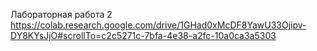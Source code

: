 Лабораторная работа 2
https://colab.research.google.com/drive/1GHad0xMcDF8YawU33Ojipv-DY8KYsJjO#scrollTo=c2c5271c-7bfa-4e38-a2fc-10a0ca3a5303
